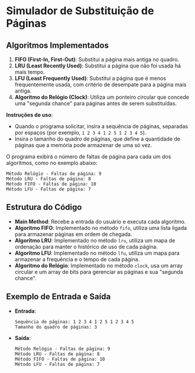 # Simulador de Substituição de Páginas


## Algoritmos Implementados
1. **FIFO (First-In, First-Out)**: Substitui a página mais antiga no quadro.
2. **LRU (Least Recently Used)**: Substitui a página que não foi usada há mais tempo.
3. **LFU (Least Frequently Used)**: Substitui a página que é menos frequentemente usada, com critério de desempate para a página mais antiga.
4. **Algoritmo do Relógio (Clock)**: Utiliza um ponteiro circular que concede uma "segunda chance" para páginas antes de serem substituídas.


**Instruções de uso**:
   - Quando o programa solicitar, insira a sequência de páginas, separadas por espaços (por exemplo, `1 2 3 4 1 2 5 1 2 3 4 5`).
   - Insira o tamanho do quadro de páginas, que define a quantidade de páginas que a memória pode armazenar de uma só vez.

O programa exibirá o número de faltas de página para cada um dos algoritmos, como no exemplo abaixo:
   ```
   Método Relógio - Faltas de página: 9
   Método LRU - Faltas de página: 8
   Método FIFO - Faltas de página: 10
   Método LFU - Faltas de página: 7
   ```

## Estrutura do Código
- **Main Method**: Recebe a entrada do usuário e executa cada algoritmo.
- **Algoritmo FIFO**: Implementado no método `fifo`, utiliza uma lista ligada para armazenar páginas em ordem de chegada.
- **Algoritmo LRU**: Implementado no método `lru`, utiliza um mapa de ordenação para manter o histórico de uso de cada página.
- **Algoritmo LFU**: Implementado no método `lfu`, utiliza um mapa para armazenar a frequência e o tempo de cada página.
- **Algoritmo do Relógio**: Implementado no método `clock`, usa um array circular e um array de bits para gerenciar as páginas e sua "segunda chance".

## Exemplo de Entrada e Saída
- **Entrada**:
  ```
  Sequência de páginas: 1 2 3 4 1 2 5 1 2 3 4 5
  Tamanho do quadro de páginas: 3
  ```

- **Saída**:
  ```
  Método Relógio - Faltas de página: 9
  Método LRU - Faltas de página: 8
  Método FIFO - Faltas de página: 10
  Método LFU - Faltas de página: 7
  ```
